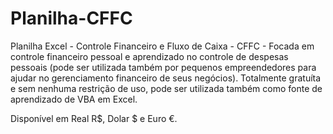 # Planilha-CFFC
Planilha Excel - Controle Financeiro e Fluxo de Caixa - CFFC - Focada em controle financeiro pessoal e aprendizado no controle  de despesas pessoais (pode ser utilizada também por pequenos empreendedores para ajudar no gerenciamento financeiro de seus negócios). Totalmente gratuíta e sem nenhuma restrição de uso, pode ser utilizada também como fonte de aprendizado de VBA em Excel.

Disponível em Real R$, Dolar $ e Euro €.
